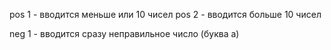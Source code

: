 pos 1 - вводится меньше или 10 чисел
pos 2 - вводится больше 10 чисел

neg 1 - вводится сразу неправильное число (буква а)